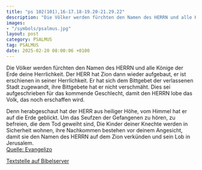 ```yaml
---
title: "ps 102(101),16-17.18-19.20-21.29.22"
description: "Die Völker werden fürchten den Namen des HERRN und alle Könige der Erde deine Herrlichkeit. Der HERR hat Zion dann wieder aufgebaut, er ist erschienen in seiner Herrlichkeit. Er hat sich dem Bittgebet der verlassenen Stadt zugewandt, ihre Bittgebete hat er nicht verschmäht. Dies ...."
images:
- "/symbols/psalmus.jpg"
layout: post
category: PSALMUS
tag: PSALMUS
date: 2025-02-20 08:00:06 +0100
---
```

Die Völker werden fürchten den Namen des HERRN und alle Könige der Erde deine Herrlichkeit.
Der HERR hat Zion dann wieder aufgebaut, er ist erschienen in seiner Herrlichkeit.
Er hat sich dem Bittgebet der verlassenen Stadt zugewandt, ihre Bittgebete hat er nicht verschmäht.
Dies sei aufgeschrieben für das kommende Geschlecht, damit den HERRN lobe das Volk, das noch erschaffen wird.<!--more-->

Denn herabgeschaut hat der HERR aus heiliger Höhe, vom Himmel hat er auf die Erde geblickt.
Um das Seufzen der Gefangenen zu hören, zu befreien, die dem Tod geweiht sind,
Die Kinder deiner Knechte werden in Sicherheit wohnen, ihre Nachkommen bestehen vor deinem Angesicht,
damit sie den Namen des HERRN auf dem Zion verkünden und sein Lob in Jerusalem.<br>
[Quelle: Evangelizo](https://evangeliumtagfuertag.org/DE/gospel)

[Textstelle auf Bibelserver](https://www.bibleserver.com/EU/ps102(101),16-17.18-19.20-21.29.22)
